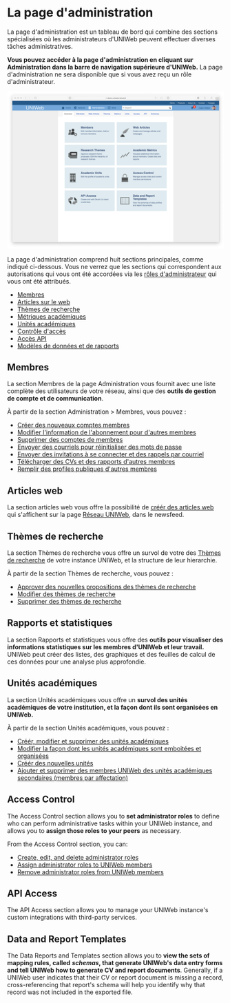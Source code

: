 # La page d'administration

La page d'administration est un tableau de bord qui combine des sections spécialisées où les administrateurs d'UNIWeb peuvent effectuer diverses tâches administratives. 

**Vous pouvez accéder à la page d'administration en cliquant sur Administration dans la barre de navigation supérieure d'UNIWeb.** La page d'administration ne sera disponible que si vous avez reçu un rôle d'administrateur.

![](../.gitbook/assets/screenshots-copy-14%20%281%29.png)

La page d'administration comprend huit sections principales, comme indiqué ci-dessous. Vous ne verrez que les sections qui correspondent aux autorisations qui vous ont été accordées via les [rôles d'administrateur](../uniweb-accounts/access-control/managing-administrator-roles-and-permissions.md) qui vous ont été attribués.

* [Membres](the-administration-page.md#members)
* [Articles sur le web ](the-administration-page.md#web-articles) 
* [Thèmes de recherche](the-administration-page.md#research-themes)
* [Métriques académiques ](the-administration-page.md#academic-metrics)
* [Unités académiques](the-administration-page.md#academic-units)
* [Contrôle d'accès](the-administration-page.md#access-control)
* [Accès API ](the-administration-page.md#api-access)
* [Modèles de données et de rapports](the-administration-page.md#data-and-report-templates)

## Membres

La section Membres de la page Administration vous fournit avec une liste complète des utilisateurs de votre réseau, ainsi que des **outils de gestion de compte et de communication**.

À partir de la section Administration &gt; Membres, vous pouvez :

* [Créer des nouveaux comptes membres](../uniweb-accounts/account-management/account-creation.md#creating-uniweb-member-accounts-manually)
* [Modifier l'information de l'abonnement pour d'autres membres ](../uniweb-accounts/account-management/member-account-information.md#editing-the-account-information-of-other-uniweb-members)
* [Supprimer des comptes de membres](../uniweb-accounts/account-management/account-deletion.md#deleting-a-uniweb-members-account)
* [Envoyer des courriels pour réinitialiser des mots de passe](../uniweb-accounts/account-management/account-login.md#sending-a-password-reset-email-to-a-uniweb-member)
* [Envoyer des invitations à se connecter et des rappels par courriel](../uniweb-accounts/account-management/account-creation.md#sending-account-activation-emails)
* [Télécharger des CVs et des rapports d'autres membres](../your-academic-information/downloading-cvs-and-reports.md#downloading-the-cv-and-report-files-of-other-uniweb-members)
* [Remplir des profiles publiques d'autres membres](../networking-on-uniweb/filling-out-your-public-profile.md#filling-out-another-uniweb-members-public-profile)

## Articles web

La section articles web vous offre la possibilité de [créér des articles web](../networking-on-uniweb/web-articles-1.md) qui s'affichent sur la page [Réseau UNIWeb](./#the-network-page), dans le newsfeed.

## Thèmes de recherche

La section Thèmes de recherche vous offre un survol de votre des [Thèmes de recherche](../networking-on-uniweb/research-themes/) de votre instance UNIWeb, et la structure de leur hierarchie. 

À partir de la section Thèmes de recherche, vous pouvez : 

* [Approver des nouvelles propositions des thèmes de recherche ](../networking-on-uniweb/research-themes/managing-research-themes.md#approving-research-themes)
* [Modifier des thèmes de recherche](../networking-on-uniweb/research-themes/managing-research-themes.md#editing-research-themes)
* [Supprimer des thèmes de recherche](../networking-on-uniweb/research-themes/managing-research-themes.md#deleting-research-themes)

## Rapports et statistiques 

La section Rapports et statistiques vous offre des **outils pour visualiser des informations statistiques sur les membres d'UNIWeb et leur travail.** UNIWeb peut créer des listes, des graphiques et des feuilles de calcul de ces données pour une analyse plus approfondie.

## Unités académiques

La section Unités académiques vous offre un **survol des unités académiques de votre institution, et la façon dont ils sont organisées en UNIWeb.**   

À partir de la section Unités académiques, vous pouvez : 

* [Créér, modifier et supprimer des unités académiques](../uniweb-accounts/academic-units/managing-academic-units.md#create-an-academic-unit-manually)
* [Modifier la façon dont les unités académiques sont emboitées et organisées](../uniweb-accounts/academic-units/managing-academic-units.md#edit-an-academic-unit)
* [Créér des nouvelles unités](../uniweb-accounts/academic-units/managing-academic-units.md#add-a-unit-type)
* [Ajouter et supprimer des membres UNIWeb des unités académiques secondaires \(membres par affectation\)](../uniweb-accounts/academic-units/cross-appointments.md#adding-cross-appointees-to-academic-units)

## Access Control

The Access Control section allows you to **set administrator roles** to define who can perform administrative tasks within your UNIWeb instance, and allows you to **assign those roles to your peers** as necessary.

From the Access Control section, you can:

* [Create, edit, and delete administrator roles](../uniweb-accounts/access-control/managing-administrator-roles-and-permissions.md#creating-administrator-roles)
* [Assign administrator roles to UNIWeb members](../uniweb-accounts/access-control/managing-administrators.md#granting-administrator-access)
* [Remove administrator roles from UNIWeb members](../uniweb-accounts/access-control/managing-administrators.md#removing-administrator-access)

## API Access

The API Access section allows you to manage your UNIWeb instance's custom integrations with third-party services.

## Data and Report Templates

The Data Reports and Templates section allows you to **view the sets of mapping rules, called** _**schemas**_**, that generate UNIWeb's data entry forms and tell UNIWeb how to generate CV and report documents**. Generally, if a UNIWeb user indicates that their CV or report document is missing a record, cross-referencing that report's schema will help you identify why that record was not included in the exported file.

